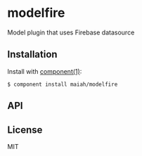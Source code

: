 
# modelfire

  Model plugin that uses Firebase datasource

## Installation

  Install with [component(1)](http://component.io):

    $ component install maiah/modelfire

## API



## License

  MIT
